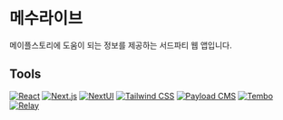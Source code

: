 # 메수라이브

메이플스토리에 도움이 되는 정보를 제공하는 서드파티 웹 앱입니다.

## Tools
[![React](https://img.shields.io/badge/React-61DAFB.svg?&style=for-the-badge&logo=React&logoColor=333)](https://react.dev/)
[![Next.js](https://img.shields.io/badge/Next.js-000000.svg?&style=for-the-badge&logo=Next.js)](https://nextjs.org/)
[![NextUI](https://img.shields.io/badge/NextUI-000000.svg?&style=for-the-badge&logo=NextUI)](https://nextui.org/)
[![Tailwind CSS](https://img.shields.io/badge/Tailwind_CSS-06B6D4.svg?&style=for-the-badge&logo=Tailwind-CSS&logoColor=FFF)](https://nextui.org/)
[![Payload CMS](https://img.shields.io/badge/Payload_CMS-000000.svg?&style=for-the-badge&logo=Payload-CMS&logoColor=FFF)](https://payloadcms.com/)
[![Tembo](https://img.shields.io/badge/Tembo-db39cb.svg?&style=for-the-badge&logo=PostgreSQL&logoColor=white)](https://tembo.io/)
[![Relay](https://img.shields.io/badge/Relay-F26B00.svg?&style=for-the-badge&logo=Relay&logoColor=FFF)](https://payloadcms.com/)
